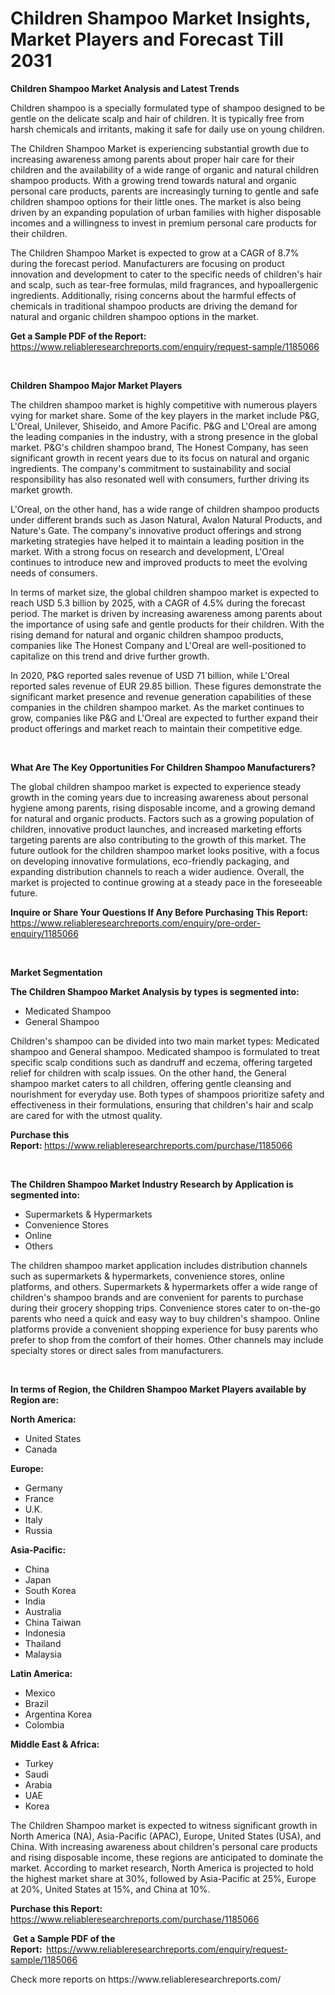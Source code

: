 <p><h1>Children Shampoo Market Insights, Market Players and Forecast Till 2031</h1></p><p><strong>Children Shampoo Market Analysis and Latest Trends</strong></p>
<p><p>Children shampoo is a specially formulated type of shampoo designed to be gentle on the delicate scalp and hair of children. It is typically free from harsh chemicals and irritants, making it safe for daily use on young children.</p><p>The Children Shampoo Market is experiencing substantial growth due to increasing awareness among parents about proper hair care for their children and the availability of a wide range of organic and natural children shampoo products. With a growing trend towards natural and organic personal care products, parents are increasingly turning to gentle and safe children shampoo options for their little ones. The market is also being driven by an expanding population of urban families with higher disposable incomes and a willingness to invest in premium personal care products for their children.</p><p>The Children Shampoo Market is expected to grow at a CAGR of 8.7% during the forecast period. Manufacturers are focusing on product innovation and development to cater to the specific needs of children's hair and scalp, such as tear-free formulas, mild fragrances, and hypoallergenic ingredients. Additionally, rising concerns about the harmful effects of chemicals in traditional shampoo products are driving the demand for natural and organic children shampoo options in the market.</p></p>
<p><strong>Get a Sample PDF of the Report:&nbsp;</strong> <a href="https://www.reliableresearchreports.com/enquiry/request-sample/1185066">https://www.reliableresearchreports.com/enquiry/request-sample/1185066</a></p>
<p>&nbsp;</p>
<p><strong>Children Shampoo Major Market Players</strong></p>
<p><p>The children shampoo market is highly competitive with numerous players vying for market share. Some of the key players in the market include P&G, L'Oreal, Unilever, Shiseido, and Amore Pacific. P&G and L'Oreal are among the leading companies in the industry, with a strong presence in the global market. P&G's children shampoo brand, The Honest Company, has seen significant growth in recent years due to its focus on natural and organic ingredients. The company's commitment to sustainability and social responsibility has also resonated well with consumers, further driving its market growth.</p><p>L'Oreal, on the other hand, has a wide range of children shampoo products under different brands such as Jason Natural, Avalon Natural Products, and Nature's Gate. The company's innovative product offerings and strong marketing strategies have helped it to maintain a leading position in the market. With a strong focus on research and development, L'Oreal continues to introduce new and improved products to meet the evolving needs of consumers.</p><p>In terms of market size, the global children shampoo market is expected to reach USD 5.3 billion by 2025, with a CAGR of 4.5% during the forecast period. The market is driven by increasing awareness among parents about the importance of using safe and gentle products for their children. With the rising demand for natural and organic children shampoo products, companies like The Honest Company and L'Oreal are well-positioned to capitalize on this trend and drive further growth.</p><p>In 2020, P&G reported sales revenue of USD 71 billion, while L'Oreal reported sales revenue of EUR 29.85 billion. These figures demonstrate the significant market presence and revenue generation capabilities of these companies in the children shampoo market. As the market continues to grow, companies like P&G and L'Oreal are expected to further expand their product offerings and market reach to maintain their competitive edge.</p></p>
<p>&nbsp;</p>
<p><strong>What Are The Key Opportunities For Children Shampoo Manufacturers?</strong></p>
<p><p>The global children shampoo market is expected to experience steady growth in the coming years due to increasing awareness about personal hygiene among parents, rising disposable income, and a growing demand for natural and organic products. Factors such as a growing population of children, innovative product launches, and increased marketing efforts targeting parents are also contributing to the growth of this market. The future outlook for the children shampoo market looks positive, with a focus on developing innovative formulations, eco-friendly packaging, and expanding distribution channels to reach a wider audience. Overall, the market is projected to continue growing at a steady pace in the foreseeable future.</p></p>
<p><strong>Inquire or Share Your Questions If Any Before Purchasing This Report:</strong> <a href="https://www.reliableresearchreports.com/enquiry/pre-order-enquiry/1185066">https://www.reliableresearchreports.com/enquiry/pre-order-enquiry/1185066</a></p>
<p>&nbsp;</p>
<p><strong>Market Segmentation</strong></p>
<p><strong>The Children Shampoo Market Analysis by types is segmented into:</strong></p>
<p><ul><li>Medicated Shampoo</li><li>General Shampoo</li></ul></p>
<p><p>Children's shampoo can be divided into two main market types: Medicated shampoo and General shampoo. Medicated shampoo is formulated to treat specific scalp conditions such as dandruff and eczema, offering targeted relief for children with scalp issues. On the other hand, the General shampoo market caters to all children, offering gentle cleansing and nourishment for everyday use. Both types of shampoos prioritize safety and effectiveness in their formulations, ensuring that children's hair and scalp are cared for with the utmost quality.</p></p>
<p><strong>Purchase this Report:&nbsp;</strong><a href="https://www.reliableresearchreports.com/purchase/1185066">https://www.reliableresearchreports.com/purchase/1185066</a></p>
<p>&nbsp;</p>
<p><strong>The Children Shampoo Market Industry Research by Application is segmented into:</strong></p>
<p><ul><li>Supermarkets & Hypermarkets</li><li>Convenience Stores</li><li>Online</li><li>Others</li></ul></p>
<p><p>The children shampoo market application includes distribution channels such as supermarkets & hypermarkets, convenience stores, online platforms, and others. Supermarkets & hypermarkets offer a wide range of children's shampoo brands and are convenient for parents to purchase during their grocery shopping trips. Convenience stores cater to on-the-go parents who need a quick and easy way to buy children's shampoo. Online platforms provide a convenient shopping experience for busy parents who prefer to shop from the comfort of their homes. Other channels may include specialty stores or direct sales from manufacturers.</p></p>
<p>&nbsp;</p>
<p><strong>In terms of Region, the Children Shampoo Market Players available by Region are:</strong></p>
<p>
    <p> <strong> North America: </strong>
        <ul>
            <li>United States</li>
            <li>Canada</li>
        </ul>
        </p> 
    <p> <strong> Europe: </strong>
        <ul>
            <li>Germany</li>
            <li>France</li>
            <li>U.K.</li>
            <li>Italy</li>
            <li>Russia</li>
        </ul>
        </p> 
    <p> <strong> Asia-Pacific: </strong>
        <ul>
            <li>China</li>
            <li>Japan</li>
            <li>South Korea</li>
            <li>India</li>
            <li>Australia</li>
            <li>China Taiwan</li>
            <li>Indonesia</li>
            <li>Thailand</li>
            <li>Malaysia</li>
        </ul>
        </p> 
    <p> <strong> Latin America: </strong>
        <ul>
            <li>Mexico</li>
            <li>Brazil</li>
            <li>Argentina Korea</li>
            <li>Colombia</li>
        </ul>
        </p> 
    <p> <strong> Middle East & Africa: </strong>
        <ul>
            <li>Turkey</li>
            <li>Saudi</li>
            <li>Arabia</li>
            <li>UAE</li>
            <li>Korea</li>
        </ul>
    </p>
    </p>
<p><p>The Children Shampoo market is expected to witness significant growth in North America (NA), Asia-Pacific (APAC), Europe, United States (USA), and China. With increasing awareness about children's personal care products and rising disposable income, these regions are anticipated to dominate the market. According to market research, North America is projected to hold the highest market share at 30%, followed by Asia-Pacific at 25%, Europe at 20%, United States at 15%, and China at 10%.</p></p>
<p><strong>Purchase this Report: </strong><a href="https://www.reliableresearchreports.com/purchase/1185066">https://www.reliableresearchreports.com/purchase/1185066</a></p>
<p>&nbsp;<strong>Get a Sample PDF of the Report:&nbsp;&nbsp;</strong><a href="https://www.reliableresearchreports.com/enquiry/request-sample/1185066">https://www.reliableresearchreports.com/enquiry/request-sample/1185066</a></p>
<p><strong></strong></p>
<p>Check more reports on https://www.reliableresearchreports.com/</p>